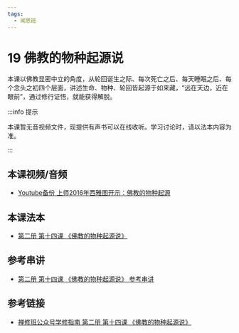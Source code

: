 ```yaml
---
tags:
  - 闻思班
---
```


# 19 佛教的物种起源说

本课以佛教显密中立的角度，从轮回诞生之际、每次死亡之后、每天睡眠之后、每个念头之初四个层面，讲述生命、物种、轮回皆起源于如来藏，“远在天边，近在眼前”，通过修行证悟，就能获得解脱。

:::info 提示

本课暂无音视频文件，现提供有声书可以在线收听。学习讨论时，请以法本内容为准。

:::

## 本课视频/音频

* [Youtube备份 上师2016年西雅图开示：佛教的物种起源](https://www.youtube.com/watch?v=AJC-MhbFr1g)

## 本课法本

* [第二册 第十四课 《佛教的物种起源说》](/books/b2/2-13)

## 参考串讲

* [第二册 第十四课 《佛教的物种起源说》 参考串讲](http://huidengchanxiu.net/hdv/f/up/%E4%BD%9B%E6%95%99%E7%9A%84%E7%89%A9%E7%A7%8D%E8%B5%B7%E6%BA%90%E8%AF%B4.md.pdf)

## 参考链接

* [禅修班公众号学修指南 第二册 第十四课 《佛教的物种起源说》](https://mp.weixin.qq.com/s?__biz=MzI2NTQ1NDcxNg==&mid=2247483817&idx=1&sn=354af0ea0b6d1ead233bfb9732657dc0&scene=19#wechat_redirect)
